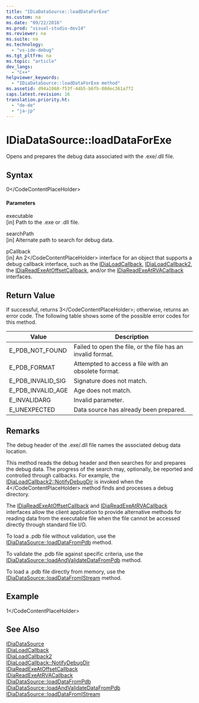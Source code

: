 ```yaml
---
title: "IDiaDataSource::loadDataForExe"
ms.custom: na
ms.date: "09/22/2016"
ms.prod: "visual-studio-dev14"
ms.reviewer: na
ms.suite: na
ms.technology: 
  - "vs-ide-debug"
ms.tgt_pltfrm: na
ms.topic: "article"
dev_langs: 
  - "C++"
helpviewer_keywords: 
  - "IDiaDataSource::loadDataForExe method"
ms.assetid: d94a1068-f53f-44b5-b6fb-00dec361a7f2
caps.latest.revision: 16
translation.priority.ht: 
  - "de-de"
  - "ja-jp"
---
```

# IDiaDataSource::loadDataForExe
Opens and prepares the debug data associated with the .exe/.dll file.  
  
## Syntax  
  
<CodeContentPlaceHolder>0\</CodeContentPlaceHolder>  
#### Parameters  
 executable  
 [in] Path to the .exe or .dll file.  
  
 searchPath  
 [in] Alternate path to search for debug data.  
  
 pCallback  
 [in] An <CodeContentPlaceHolder>2\</CodeContentPlaceHolder> interface for an object that supports a debug callback interface, such as the [IDiaLoadCallback](../vs140/idialoadcallback.md), [IDiaLoadCallback2](../vs140/idialoadcallback2.md), the [IDiaReadExeAtOffsetCallback](../vs140/idiareadexeatoffsetcallback.md), and/or the [IDiaReadExeAtRVACallback](../vs140/idiareadexeatrvacallback.md) interfaces.  
  
## Return Value  
 If successful, returns <CodeContentPlaceHolder>3\</CodeContentPlaceHolder>; otherwise, returns an error code. The following table shows some of the possible error codes for this method.  
  
|Value|Description|  
|-----------|-----------------|  
|E_PDB_NOT_FOUND|Failed to open the file, or the file has an invalid format.|  
|E_PDB_FORMAT|Attempted to access a file with an obsolete format.|  
|E_PDB_INVALID_SIG|Signature does not match.|  
|E_PDB_INVALID_AGE|Age does not match.|  
|E_INVALIDARG|Invalid parameter.|  
|E_UNEXPECTED|Data source has already been prepared.|  
  
## Remarks  
 The debug header of the .exe/.dll file names the associated debug data location.  
  
 This method reads the debug header and then searches for and prepares the debug data. The progress of the search may, optionally, be reported and controlled through callbacks. For example, the [IDiaLoadCallback2::NotifyDebugDir](../vs140/idialoadcallback--notifydebugdir.md) is invoked when the <CodeContentPlaceHolder>4\</CodeContentPlaceHolder> method finds and processes a debug directory.  
  
 The [IDiaReadExeAtOffsetCallback](../vs140/idiareadexeatoffsetcallback.md) and [IDiaReadExeAtRVACallback](../vs140/idiareadexeatrvacallback.md) interfaces allow the client application to provide alternative methods for reading data from the executable file when the file cannot be accessed directly through standard file I/O.  
  
 To load a .pdb file without validation, use the [IDiaDataSource::loadDataFromPdb](../vs140/idiadatasource--loaddatafrompdb.md) method.  
  
 To validate the .pdb file against specific criteria, use the [IDiaDataSource::loadAndValidateDataFromPdb](../vs140/idiadatasource--loadandvalidatedatafrompdb.md) method.  
  
 To load a .pdb file directly from memory, use the [IDiaDataSource::loadDataFromIStream](../vs140/idiadatasource--loaddatafromistream.md) method.  
  
## Example  
  
<CodeContentPlaceHolder>1\</CodeContentPlaceHolder>  
## See Also  
 [IDiaDataSource](../vs140/idiadatasource.md)   
 [IDiaLoadCallback](../vs140/idialoadcallback.md)   
 [IDiaLoadCallback2](../vs140/idialoadcallback2.md)   
 [IDiaLoadCallback::NotifyDebugDir](../vs140/idialoadcallback--notifydebugdir.md)   
 [IDiaReadExeAtOffsetCallback](../vs140/idiareadexeatoffsetcallback.md)   
 [IDiaReadExeAtRVACallback](../vs140/idiareadexeatrvacallback.md)   
 [IDiaDataSource::loadDataFromPdb](../vs140/idiadatasource--loaddatafrompdb.md)   
 [IDiaDataSource::loadAndValidateDataFromPdb](../vs140/idiadatasource--loadandvalidatedatafrompdb.md)   
 [IDiaDataSource::loadDataFromIStream](../vs140/idiadatasource--loaddatafromistream.md)